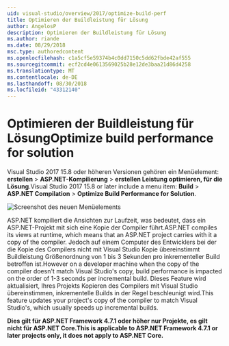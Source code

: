 ```yaml
---
uid: visual-studio/overview/2017/optimize-build-perf
title: Optimieren der Buildleistung für Lösung
author: AngelosP
description: Optimieren der Buildleistung für Lösung
ms.author: riande
ms.date: 08/29/2018
msc.type: authoredcontent
ms.openlocfilehash: c1a5cf5e59374b4c0dd7150c5dd62fbde42af555
ms.sourcegitcommit: ecf2cd4e0613569025b28e12de3baa21d86d4258
ms.translationtype: MT
ms.contentlocale: de-DE
ms.lasthandoff: 08/30/2018
ms.locfileid: "43312140"
---
```

# <a name="optimize-build-performance-for-solution"></a><span data-ttu-id="0a2a4-103">Optimieren der Buildleistung für Lösung</span><span class="sxs-lookup"><span data-stu-id="0a2a4-103">Optimize build performance for solution</span></span>

<span data-ttu-id="0a2a4-104">Visual Studio 2017 15.8 oder höheren Versionen gehören ein Menüelement: **erstellen** > **ASP.NET-Kompilierung** > **erstellen Leistung optimieren, für die Lösung**.</span><span class="sxs-lookup"><span data-stu-id="0a2a4-104">Visual Studio 2017 15.8 or later include a menu item: **Build** > **ASP.NET Compilation** > **Optimize Build Performance for Solution**.</span></span>

![Screenshot des neuen Menüelements](optimize-build-perf/_static/optimize-build-performance-for-solution.png)

<span data-ttu-id="0a2a4-106">ASP.NET kompiliert die Ansichten zur Laufzeit, was bedeutet, dass ein ASP.NET-Projekt mit sich eine Kopie der Compiler führt.</span><span class="sxs-lookup"><span data-stu-id="0a2a4-106">ASP.NET compiles its views at runtime, which means that an ASP.NET project carries with it a copy of the compiler.</span></span> <span data-ttu-id="0a2a4-107">Jedoch auf einem Computer des Entwicklers bei der die Kopie des Compilers nicht mit Visual Studio Kopie übereinstimmt Buildleistung Größenordnung von 1 bis 3 Sekunden pro inkrementeller Build betroffen ist.</span><span class="sxs-lookup"><span data-stu-id="0a2a4-107">However on a developer machine when the copy of the compiler doesn't match Visual Studio's copy, build performance is impacted on the order of 1-3 seconds per incremental build.</span></span> <span data-ttu-id="0a2a4-108">Dieses Feature wird aktualisiert, Ihres Projekts Kopieren des Compilers mit Visual Studio übereinstimmen, inkrementelle Builds in der Regel beschleunigt wird.</span><span class="sxs-lookup"><span data-stu-id="0a2a4-108">This feature updates your project's copy of the compiler to match Visual Studio's, which usually speeds up incremental builds.</span></span>

<span data-ttu-id="0a2a4-109">**Dies gilt für ASP.NET Framework 4.7.1 oder höher nur Projekte, es gilt nicht für ASP.NET Core.**</span><span class="sxs-lookup"><span data-stu-id="0a2a4-109">**This is applicable to ASP.NET Framework 4.7.1 or later projects only, it does not apply to ASP.NET Core.**</span></span>
